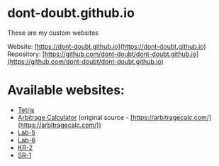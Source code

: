 # dont-doubt.github.io
These are my custom websites

Website: [https://dont-doubt.github.io](https://dont-doubt.github.io) <br>
Repository: [https://github.com/dont-doubt/dont-doubt.github.io](https://github.com/dont-doubt/dont-doubt.github.io)

# Available websites:
* [Tetris](https://dont-doubt.github.io/tetris)
* [Arbitrage Calculator](https://dont-doubt.github.io/arbitrage) (original source - [https://arbitragecalc.com/](https://arbitragecalc.com/))
* [Lab-5](https://dont-doubt.github.io/lab-5)
* [Lab-6](https://dont-doubt.github.io/lab-6)
* [KR-2](https://dont-doubt.github.io/kr-2)
* [SR-1](https://dont-doubt.github.io/sr-1)